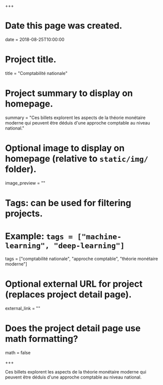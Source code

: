 +++
# Date this page was created.
date = 2018-08-25T10:00:00

# Project title.
title = "Comptabilité nationale"

# Project summary to display on homepage.
summary = "Ces billets explorent les aspects de la théorie monétaire moderne qui peuvent être déduis d'une approche comptable au niveau national."

# Optional image to display on homepage (relative to `static/img/` folder).
image_preview = ""

# Tags: can be used for filtering projects.
# Example: `tags = ["machine-learning", "deep-learning"]`
tags = ["comptabilité nationale", "approche comptable", "théorie monétaire moderne"]

# Optional external URL for project (replaces project detail page).
external_link = ""

# Does the project detail page use math formatting?
math = false

+++

Ces billets explorent les aspects de la théorie monétaire moderne qui peuvent être déduis d'une approche comptable au niveau national.
